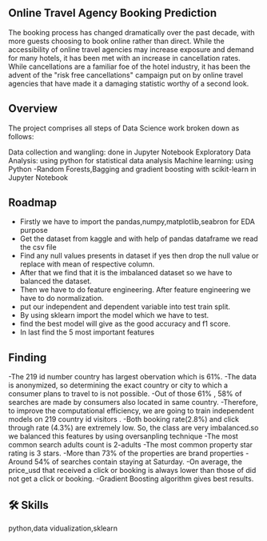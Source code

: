 
## Online Travel Agency Booking Prediction

The booking process has changed dramatically over the past decade, with more guests choosing to book online rather than direct. While the accessibility of online travel agencies may increase exposure and demand for many hotels, it has been met with an increase in cancellation rates. While cancellations are a familiar foe of the hotel industry, it has been the advent of the "risk free cancellations" campaign put on by online travel agencies that have made it a damaging statistic worthy of a second look.

## Overview
The project comprises all steps of Data Science work broken down as follows:

Data collection and wangling: done in Jupyter Notebook
Exploratory Data Analysis: using python for statistical data analysis
Machine learning: using Python -Random Forests,Bagging and gradient boosting with scikit-learn in Jupyter Notebook


## Roadmap

- Firstly we have to import the pandas,numpy,matplotlib,seabron for EDA purpose
- Get the dataset from kaggle and with help of pandas dataframe we read the csv file
- Find any null values presents in dataset if yes then drop the null value or replace with mean of respective column.
- After that we find that it is the imbalanced dataset so we have to balanced the dataset.
- Then we have to do feature engineering.
  After feature engineering we have to do normalization.
- put our independent and dependent variable into test train split.
- By using sklearn import the model which we have to test.
- find the best model will give as the good accuracy and f1 score.
- In last find the 5 most important features 


## Finding

-The 219 id number country has largest obervation which is 61%.
-The data is anonymized, so determining the exact country or city to which a consumer plans to travel to is not possible.
-Out of those 61% , 58% of searches are made by consumers also located in same country.
-Therefore, to improve the computational efficiency, we are going to train independent models on 219 country id visitors . 
-Both booking rate(2.8%) and click through rate (4.3%) are extremely low. So, the class are very imbalanced.so we balanced this features by using oversanpling technique
-The most common search adults count is 2-adults
-The most common property star rating is 3 stars. 
-More than 73% of the properties are brand properties
-Around 54% of searches contain staying at Saturday.
-On average, the price_usd that received a click or booking is always lower than those of did not get a click or booking.
-Gradient Boosting algorithm gives best results.



## 🛠 Skills
python,data vidualization,sklearn




